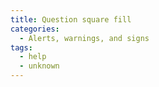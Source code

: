 ```yaml
---
title: Question square fill
categories:
  - Alerts, warnings, and signs
tags:
  - help
  - unknown
---
```

